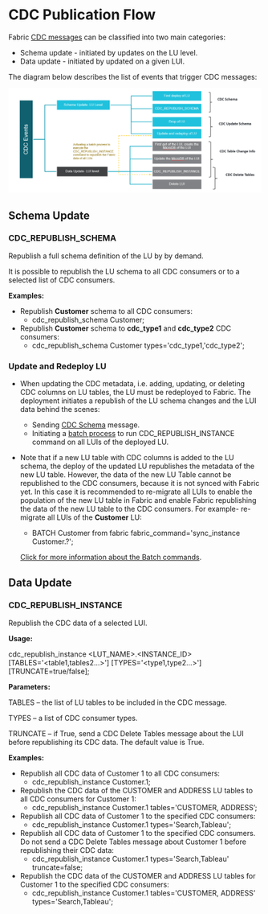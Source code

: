 # CDC Publication Flow

Fabric [CDC messages](02_cdc_messages.md) can be classified into two main categories:

- Schema update - initiated by updates on the LU level.
- Data update - initiated by updated on a given LUI.



The diagram below describes the list of events that trigger CDC messages:

![CDC events](images/cdc_events.png)

## Schema Update

### CDC_REPUBLISH_SCHEMA

Republish a full schema definition of the LU by by demand.

It is possible to republish the LU schema to all CDC consumers or to a selected list of CDC consumers.

**Examples:**

- Republish **Customer** schema to all CDC consumers:
  - cdc_republish_schema Customer; 
- Republish **Customer** schema to **cdc_type1** and **cdc_type2** CDC consumers:
  - cdc_republish_schema Customer types='cdc_type1,'cdc_type2';



### Update and Redeploy LU

- When updating the CDC metadata, i.e. adding, updating, or deleting CDC columns on LU tables, the LU must be redeployed to Fabric. The deployment initiates a republish of the LU schema changes and the LUI data behind the scenes:
  - Sending [CDC Schema](18_cdc_and_search/02_cdc_messages.md#cdc-schema) message.
  - Initiating a [batch process](/articles/20_jobs_and_batch_services/16_batch_CDC_commands.md) to run CDC_REPUBLISH_INSTANCE command on all LUIs of the deployed LU.

- Note that if a new LU table with CDC columns is added to the LU schema, the deploy of the updated LU republishes the metadata of the new LU table. However, the data of the new LU Table cannot be republished to the CDC consumers, because it is not synced with Fabric yet. In this case it is recommended to re-migrate all LUIs to enable the population of the new LU table in Fabric and enable Fabric republishing the data of the new LU table to the CDC consumers. For example- re-migrate all LUIs of the **Customer** LU:

  - BATCH Customer from fabric fabric_command='sync_instance Customer.?';

  [Click for more information about the Batch commands](/articles/20_jobs_and_batch_services/12_batch_sync_commands.md).

  

## Data Update

### CDC_REPUBLISH_INSTANCE

Republish the CDC data of a selected LUI. 

**Usage:** 

 cdc_republish_instance <LUT_NAME>.<INSTANCE_ID> [TABLES='<table1,tables2...>'] [TYPES='<type1,type2...>'] [TRUNCATE=true/false];



 **Parameters:**

TABLES – the list of LU tables to be included in the CDC message.

TYPES – a list of CDC consumer types. 

TRUNCATE – if True, send a CDC Delete Tables message about  the LUI before republishing its CDC data. The default value is True. 



**Examples:**

- Republish all CDC data of Customer 1 to all CDC consumers:
  - cdc_republish_instance Customer.1;
- Republish the CDC data of the CUSTOMER and ADDRESS LU tables to all CDC consumers for Customer 1:
  - cdc_republish_instance Customer.1 tables='CUSTOMER, ADDRESS’;
- Republish all CDC data of Customer 1 to the specified CDC consumers:
  - cdc_republish_instance Customer.1 types='Search,Tableau';
- Republish all CDC data of Customer 1 to the specified CDC consumers. Do not send a CDC Delete Tables message about Customer 1 before republishing their CDC data:
  - cdc_republish_instance Customer.1 types='Search,Tableau' truncate=false;
- Republish the CDC data of the CUSTOMER and ADDRESS LU tables for Customer 1 to the specified CDC consumers:
  - cdc_republish_instance Customer.1 tables='CUSTOMER, ADDRESS’ types='Search,Tableau';